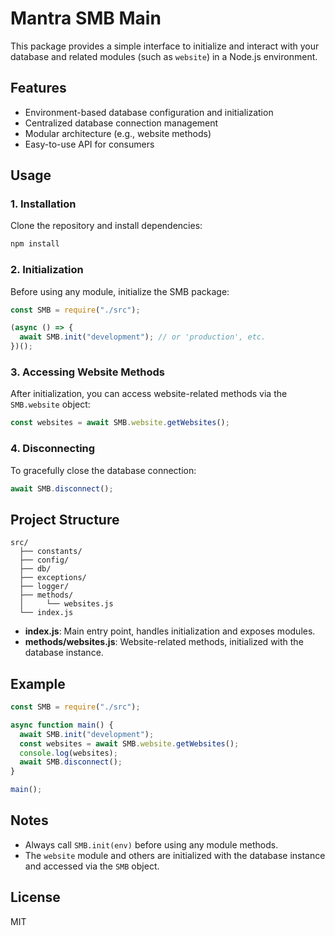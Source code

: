 # Mantra SMB Main

This package provides a simple interface to initialize and interact with your database and related modules (such as `website`) in a Node.js environment.

## Features

- Environment-based database configuration and initialization
- Centralized database connection management
- Modular architecture (e.g., website methods)
- Easy-to-use API for consumers

## Usage

### 1. Installation

Clone the repository and install dependencies:

```bash
npm install
```

### 2. Initialization

Before using any module, initialize the SMB package:

```javascript
const SMB = require("./src");

(async () => {
  await SMB.init("development"); // or 'production', etc.
})();
```

### 3. Accessing Website Methods

After initialization, you can access website-related methods via the `SMB.website` object:

```javascript
const websites = await SMB.website.getWebsites();
```

### 4. Disconnecting

To gracefully close the database connection:

```javascript
await SMB.disconnect();
```

## Project Structure

```
src/
  ├── constants/
  ├── config/
  ├── db/
  ├── exceptions/
  ├── logger/
  ├── methods/
  │     └── websites.js
  └── index.js
```

- **index.js**: Main entry point, handles initialization and exposes modules.
- **methods/websites.js**: Website-related methods, initialized with the database instance.

## Example

```javascript
const SMB = require("./src");

async function main() {
  await SMB.init("development");
  const websites = await SMB.website.getWebsites();
  console.log(websites);
  await SMB.disconnect();
}

main();
```

## Notes

- Always call `SMB.init(env)` before using any module methods.
- The `website` module and others are initialized with the database instance and accessed via the `SMB` object.

## License

MIT
